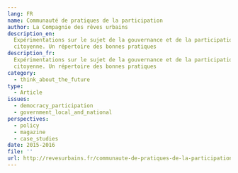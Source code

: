 ```yaml
---
lang: FR
name: Communauté de pratiques de la participation
author: La Compagnie des rêves urbains
description_en:
  Expérimentations sur le sujet de la gouvernance et de la participation
  citoyenne. Un répertoire des bonnes pratiques
description_fr:
  Expérimentations sur le sujet de la gouvernance et de la participation
  citoyenne. Un répertoire des bonnes pratiques
category:
  - think_about_the_future
type:
  - Article
issues:
  - democracy_participation
  - government_local_and_national
perspectives:
  - policy
  - magazine
  - case_studies
date: 2015-2016
file: ''
url: http://revesurbains.fr/communaute-de-pratiques-de-la-participation/
---
```

